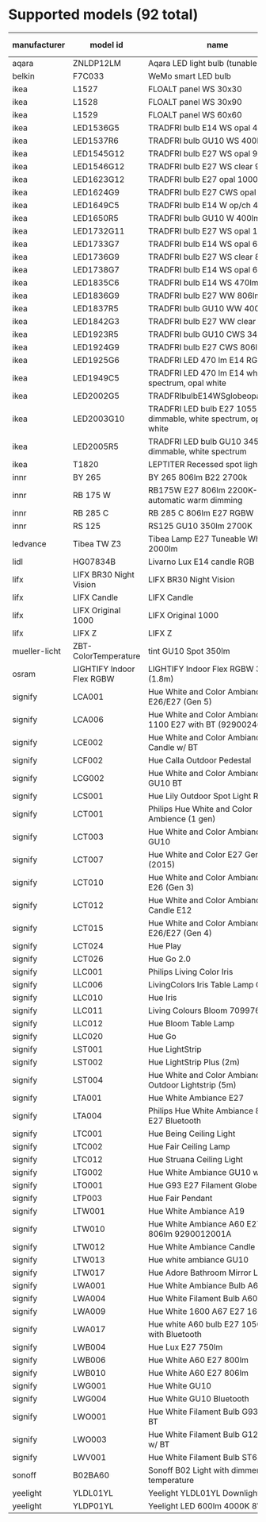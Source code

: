 # Supported models (92 total)
|manufacturer |        model id         |                                name                                 |calculation modes| color modes |
|-------------|-------------------------|---------------------------------------------------------------------|-----------------|-------------|
|aqara        |ZNLDP12LM                |Aqara LED light bulb (tunable white)                                 |lut              |color_temp   |
|belkin       |F7C033                   |WeMo smart LED bulb                                                  |lut              |brightness   |
|ikea         |L1527                    |FLOALT panel WS 30x30                                                |lut              |color_temp   |
|ikea         |L1528                    |FLOALT panel WS 30x90                                                |lut              |color_temp   |
|ikea         |L1529                    |FLOALT panel WS 60x60                                                |lut              |color_temp   |
|ikea         |LED1536G5                |TRADFRI bulb E14 WS opal 400lm                                       |lut              |color_temp   |
|ikea         |LED1537R6                |TRADFRI bulb GU10 WS 400lm                                           |lut              |color_temp   |
|ikea         |LED1545G12               |TRADFRI bulb E27 WS opal 980lm                                       |lut              |color_temp   |
|ikea         |LED1546G12               |TRADFRI bulb E27 WS clear 950lm                                      |lut              |color_temp   |
|ikea         |LED1623G12               |TRADFRI bulb E27 opal 1000lm                                         |lut              |brightness   |
|ikea         |LED1624G9                |TRADFRI bulb E27 CWS opal 600lm                                      |lut              |hs,color_temp|
|ikea         |LED1649C5                |TRADFRI bulb E14 W op/ch 400lm                                       |lut              |brightness   |
|ikea         |LED1650R5                |TRADFRI bulb GU10 W 400lm                                            |lut              |brightness   |
|ikea         |LED1732G11               |TRADFRI bulb E27 WS opal 1000lm                                      |lut              |color_temp   |
|ikea         |LED1733G7                |TRADFRI bulb E14 WS opal 600lm                                       |lut              |color_temp   |
|ikea         |LED1736G9                |TRADFRI bulb E27 WS clear 806lm                                      |lut              |color_temp   |
|ikea         |LED1738G7                |TRADFRI bulb E14 WS opal 600lm                                       |lut              |color_temp   |
|ikea         |LED1835C6                |TRADFRI bulb E14 WS 470lm                                            |lut              |color_temp   |
|ikea         |LED1836G9                |TRADFRI bulb E27 WW 806lm                                            |lut              |brightness   |
|ikea         |LED1837R5                |TRADFRI bulb GU10 WW 400lm                                           |lut              |brightness   |
|ikea         |LED1842G3                |TRADFRI bulb E27 WW clear 250lm                                      |lut              |brightness   |
|ikea         |LED1923R5                |TRADFRI bulb GU10 CWS 345lm                                          |lut              |hs,color_temp|
|ikea         |LED1924G9                |TRADFRI bulb E27 CWS 806lm                                           |lut              |hs,color_temp|
|ikea         |LED1925G6                |TRADFRI LED 470 lm E14 RGB                                           |lut              |hs,color_temp|
|ikea         |LED1949C5                |TRADFRI LED 470 lm E14 white spectrum, opal white                    |lut              |color_temp   |
|ikea         |LED2002G5                |TRADFRIbulbE14WSglobeopal470lm                                       |lut              |color_temp   |
|ikea         |LED2003G10               |TRADFRI LED bulb E27 1055 lumen, dimmable, white spectrum, opal white|lut              |color_temp   |
|ikea         |LED2005R5                |TRADFRI LED bulb GU10 345 lumen, dimmable, white spectrum            |lut              |color_temp   |
|ikea         |T1820                    |LEPTITER Recessed spot light                                         |lut              |color_temp   |
|innr         |BY 265                   |BY 265 806lm B22 2700k                                               |lut              |brightness   |
|innr         |RB 175 W                 |RB175W E27 806lm 2200K-2700K automatic warm dimming                  |lut              |brightness   |
|innr         |RB 285 C                 |RB 285 C 806lm E27 RGBW                                              |lut              |hs,color_temp|
|innr         |RS 125                   |RS125 GU10 350lm 2700K                                               |lut              |brightness   |
|ledvance     |Tibea TW Z3              |Tibea Lamp E27 Tuneable White 2000lm                                 |lut              |color_temp   |
|lidl         |HG07834B                 |Livarno Lux E14 candle RGB                                           |lut              |hs,color_temp|
|lifx         |LIFX BR30 Night Vision   |LIFX BR30 Night Vision                                               |lut              |hs,color_temp|
|lifx         |LIFX Candle              |LIFX Candle                                                          |lut              |hs,color_temp|
|lifx         |LIFX Original 1000       |LIFX Original 1000                                                   |lut              |hs,color_temp|
|lifx         |LIFX Z                   |LIFX Z                                                               |lut              |hs,color_temp|
|mueller-licht|ZBT-ColorTemperature     |tint GU10 Spot 350lm                                                 |lut              |color_temp   |
|osram        |LIGHTIFY Indoor Flex RGBW|LIGHTIFY Indoor Flex RGBW 3P (1.8m)                                  |lut              |hs,color_temp|
|signify      |LCA001                   |Hue White and Color Ambiance A19 E26/E27 (Gen 5)                     |lut              |hs,color_temp|
|signify      |LCA006                   |Hue White and Color Ambiance 1100 E27 with BT (9290024688)           |lut              |hs,color_temp|
|signify      |LCE002                   |Hue White and Color Ambiance E14 Candle w/ BT                        |lut              |hs,color_temp|
|signify      |LCF002                   |Hue Calla Outdoor Pedestal                                           |lut              |hs,color_temp|
|signify      |LCG002                   |Hue White and Color Ambiance GU10 BT                                 |lut              |hs,color_temp|
|signify      |LCS001                   |Hue Lily Outdoor Spot Light RGBCCT                                   |lut              |hs,color_temp|
|signify      |LCT001                   |Philips Hue White and Color Ambience (1 gen)                         |lut              |hs,color_temp|
|signify      |LCT003                   |Hue White and Color Ambiance Spot GU10                               |lut              |hs,color_temp|
|signify      |LCT007                   |Hue White and Color E27 Gen2 (2015)                                  |lut              |hs,color_temp|
|signify      |LCT010                   |Hue White and Color Ambiance A19 E26 (Gen 3)                         |lut              |hs,color_temp|
|signify      |LCT012                   |Hue White and Color Ambiance Candle E12                              |lut              |hs,color_temp|
|signify      |LCT015                   |Hue White and Color Ambiance A19 E26/E27 (Gen 4)                     |lut              |hs,color_temp|
|signify      |LCT024                   |Hue Play                                                             |lut              |hs,color_temp|
|signify      |LCT026                   |Hue Go 2.0                                                           |lut              |hs,color_temp|
|signify      |LLC001                   |Philips Living Color Iris                                            |lut              |hs           |
|signify      |LLC006                   |LivingColors Iris Table Lamp Gen3                                    |lut              |hs,brightness|
|signify      |LLC010                   |Hue Iris                                                             |lut              |hs           |
|signify      |LLC011                   |Living Colours Bloom 7099760PH                                       |lut              |hs           |
|signify      |LLC012                   |Hue Bloom Table Lamp                                                 |lut              |hs           |
|signify      |LLC020                   |Hue Go                                                               |lut              |hs,color_temp|
|signify      |LST001                   |Hue LightStrip                                                       |lut              |hs           |
|signify      |LST002                   |Hue LightStrip Plus (2m)                                             |lut              |hs,color_temp|
|signify      |LST004                   |Hue White and Color Ambiance LED Outdoor Lightstrip (5m)             |lut              |hs,color_temp|
|signify      |LTA001                   |Hue White Ambiance E27                                               |lut              |color_temp   |
|signify      |LTA004                   |Philips Hue White Ambiance 800 E27 Bluetooth                         |lut              |color_temp   |
|signify      |LTC001                   |Hue Being Ceiling Light                                              |lut              |color_temp   |
|signify      |LTC002                   |Hue Fair Ceiling Lamp                                                |lut              |color_temp   |
|signify      |LTC012                   |Hue Struana Ceiling Light                                            |lut              |color_temp   |
|signify      |LTG002                   |Hue White Ambiance GU10 w/ BT                                        |lut              |color_temp   |
|signify      |LTO001                   |Hue G93 E27 Filament Globe Bulb                                      |lut              |color_temp   |
|signify      |LTP003                   |Hue Fair Pendant                                                     |lut              |color_temp   |
|signify      |LTW001                   |Hue White Ambiance A19                                               |lut              |color_temp   |
|signify      |LTW010                   |Hue White Ambiance A60 E27 806lm 9290012001A                         |lut              |color_temp   |
|signify      |LTW012                   | Hue White Ambiance Candle E14                                       |lut              |color_temp   |
|signify      |LTW013                   |Hue white ambiance GU10                                              |lut              |color_temp   |
|signify      |LTW017                   |Hue Adore Bathroom Mirror Light                                      |lut              |color_temp   |
|signify      |LWA001                   |Hue White Ambiance Bulb A60 E27                                      |lut              |brightness   |
|signify      |LWA004                   |Hue White Filament Bulb A60 E27                                      |lut              |brightness   |
|signify      |LWA009                   |Hue White 1600 A67 E27 1600lm                                        |lut              |brightness   |
|signify      |LWA017                   |Hue white A60 bulb E27 1050lm with Bluetooth                         |lut              |brightness   |
|signify      |LWB004                   |Hue Lux E27 750lm                                                    |lut              |brightness   |
|signify      |LWB006                   |Hue White A60 E27 800lm                                              |lut              |brightness   |
|signify      |LWB010                   |Hue White A60 E27 806lm                                              |lut              |brightness   |
|signify      |LWG001                   |Hue White GU10                                                       |lut              |brightness   |
|signify      |LWG004                   |Hue White GU10 Bluetooth                                             |lut              |brightness   |
|signify      |LWO001                   |Hue White Filament Bulb G93 E27 w/ BT                                |lut              |brightness   |
|signify      |LWO003                   |Hue White Filament Bulb G125 E27 w/ BT                               |lut              |brightness   |
|signify      |LWV001                   |Hue White Filament Bulb ST64 E27                                     |lut              |brightness   |
|sonoff       |B02BA60                  |Sonoff B02 Light with dimmer and temperature                         |lut              |color_temp   |
|yeelight     |YLDL01YL                 |Yeelight YLDL01YL Downlight                                          |lut              |hs,color_temp|
|yeelight     |YLDP01YL                 |Yeelight LED 600lm 4000K 8W WiFi                                     |lut              |brightness   |
